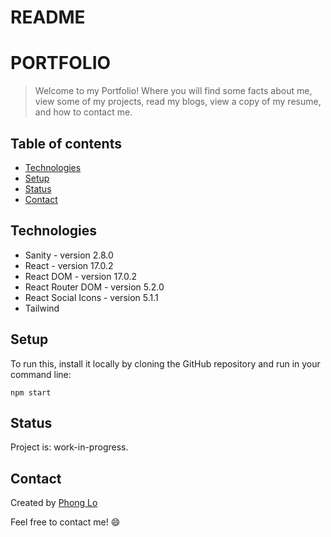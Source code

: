 # README
# PORTFOLIO
> Welcome to my Portfolio! Where you will find some facts about me, view some of my projects, read my blogs, view a copy of my resume, and how to contact me. 

## Table of contents
* [Technologies](#technologies)
* [Setup](#setup)
* [Status](#status)
* [Contact](#contact)

## Technologies
* Sanity - version 2.8.0
* React - version 17.0.2
* React DOM - version 17.0.2
* React Router DOM - version 5.2.0
* React Social Icons - version 5.1.1
* Tailwind

## Setup
To run this, install it locally by cloning the GitHub repository and run in your command line:
``` 
npm start

```

## Status
Project is: work-in-progress.

## Contact
Created by [Phong Lo](https://www.linkedin.com/in/phong-lo)

Feel free to contact me! :smile:

<!-- 
Website to store all of our Sanity projects: 
www.manage.sanity.io

To access Sanity Studio, do these steps:
1) cd studio
2) sanity start
3) Go to browser and type in: localhost:3333/desk
-->